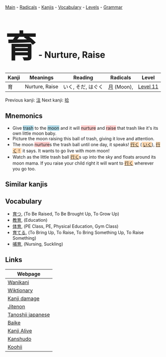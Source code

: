 <style> bigfont {font-size: 100px}</style>
[Main](../README.md) -
[Radicals](../radicals.md) -
[Kanjis](../kanjis.md) -
[Vocabulary](../vocabulary.md) -
[Levels](../levels.md) -
[Grammar](../grammar.md)
# <bigfont> 育</bigfont> - Nurture, Raise 

| Kanji | Meanings | Reading | Radicals | Level |
| --- | --- | --- | --- | --- |
| 育 | Nurture, Raise | いく, そだ, はぐく | [月](../radicals/月.md) (Moon),  | [Level 11](../levels/wk_level11.md) |

Previous kanji: [注](注.md) Next kanji: [拾](拾.md) 

## Mnemonics
 * Give <span style="background-color:#ADD8E6"> trash</span> to the <span style="background-color:#ADD8E6"> moon</span> and it will <span style="background-color:#ffcccb"> nurture</span> and <span style="background-color:#ffcccb"> raise</span> that trash like it's its own little moon baby.
* Picture the moon raising this ball of trash, giving it love and attention.
* The moon <span style="background-color:#ffcccb"> nurture</span>s the trash ball until one day, it speaks! <span style="background-color:#ffcccb"> <span style="background-color:#fed8b1"> [行く](https://jisho.org/search/行く)</span></span> (<span style="background-color:#fed8b1"> [いく](https://jisho.org/search/いく)</span>), <span style="background-color:#fed8b1"> [行く](https://jisho.org/search/行く)！</span> it says. It wants to go live with mom moon!
* Watch as the little trash ball <span style="background-color:#fed8b1"> [行く](https://jisho.org/search/行く)</span>s up into the sky and floats around its moon mama. If you raise your child right it will want to <span style="background-color:#fed8b1"> [行く](https://jisho.org/search/行く)</span> wherever you go too.


## Similar kanjis
 


## Vocabulary
 * [育つ](../vocabulary/育.md), (To Be Raised, To Be Brought Up, To Grow Up)
* [教育](../vocabulary/育.md), (Education)
* [体育](../vocabulary/育.md), (PE Class, PE, Physical Education, Gym Class)
* [育てる](../vocabulary/育.md), (To Bring Up, To Raise, To Bring Something Up, To Raise Something)
* [哺育](../vocabulary/育.md), (Nursing, Suckling)



## Links 

| Webpage |
| --- |
| [Wanikani          ](https://www.wanikani.com/kanji/育) |
| [Wiktionary        ](https://en.wiktionary.org/wiki/育) |
| [Kanji damage      ](http://www.kanjidamage.com/kanji/search?utf8=✓&q=育) |
| [Jitenon           ](https://jitenon.com/kanji/育) |
| [Tanoshii japanese ](https://www.tanoshiijapanese.com/dictionary/kanji.cfm?k=育) |
| [Baike             ](https://baike.baidu.com/item/育) |
| [Kanji Alive       ](https://app.kanjialive.com/育) |
| [Kanshudo          ](https://www.kanshudo.com/searchmn?q=育) |
| [Koohii            ](https://kanji.koohii.com/study/kanji/育) |
